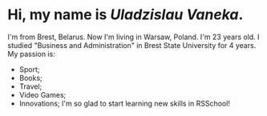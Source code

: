 # Hi, my name is *Uladzislau Vaneka*.
I'm from Brest, Belarus. Now I'm living in Warsaw, Poland.
I'm 23 years old. 
I studied "Business and Administration" in Brest State University for 4 years.
My passion is:
* Sport;
* Books;
* Travel;
* Video Games;
* Innovations;
I'm so glad to start learning new skills in RSSchool!
